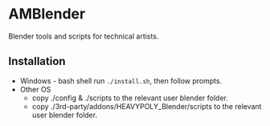 # AMBlender

Blender tools and scripts for technical artists.

## Installation

* Windows - bash shell run ```./install.sh```, then follow prompts. 
* Other OS
    * copy ./config & ./scripts to the relevant user blender folder.
    * copy ./3rd-party/addons/HEAVYPOLY_Blender/scripts to the relevant user blender folder.
